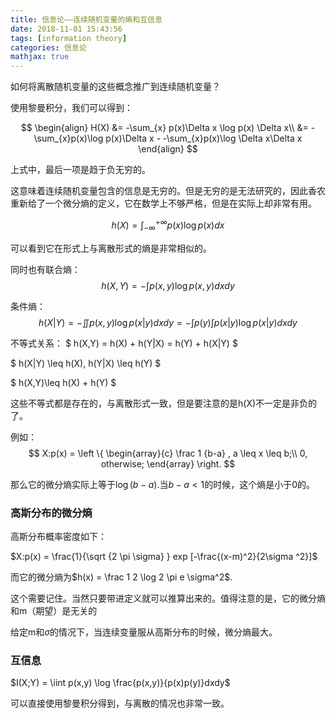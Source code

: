 ```yaml
---
title: 信息论——连续随机变量的熵和互信息
date: 2018-11-01 15:43:56
tags: [information theory]
categories: 信息论
mathjax: true
---
```

如何将离散随机变量的这些概念推广到连续随机变量？
<!--more-->

使用黎曼积分，我们可以得到：

$$
\begin{align}
H(X) &= -\sum_{x} p(x)\Delta x \log p(x) \Delta x\\
&= -\sum_{x}p(x)\log p(x)\Delta x - -\sum_{x}p(x)\log \Delta x\Delta x 
\end{align}
$$

上式中，最后一项是趋于负无穷的。

这意味着连续随机变量包含的信息是无穷的。但是无穷的是无法研究的，因此香农重新给了一个微分熵的定义，它在数学上不够严格，但是在实际上却非常有用。

$$
h(X) = \int _{-\infty }^{+\infty} p(x)\log p(x) dx
$$

可以看到它在形式上与离散形式的熵是非常相似的。

同时也有联合熵：
$$
h(X,Y) = -\int p(x,y)\log p(x,y) dxdy
$$

条件熵：
$$
h(X|Y) = -\iint p(x,y) \log p(x|y) dxdy = -\int p(y) \int p(x|y) \log p(x|y) dx dy
$$

不等式关系：
$
h(X,Y) = h(X) + h(Y|X) = h(Y) + h(X|Y)
$

$
h(X|Y) \leq h(X), h(Y|X) \leq h(Y)
$

$
h(X,Y)\leq h(X) + h(Y)
$

这些不等式都是存在的，与离散形式一致，但是要注意的是h(X)不一定是非负的了。

例如：
$$
X:p(x) = \left \{ \begin{array}{c} 
    \frac 1 {b-a} , a \leq x \leq b;\\
    0, otherwise;
    \end{array}
    \right.
$$

那么它的微分熵实际上等于$\log(b-a)$.当$b-a<1$的时候，这个熵是小于0的。

### 高斯分布的微分熵 ###

高斯分布概率密度如下：

$X:p(x) = \frac{1}{\sqrt {2 \pi \sigma} } exp [-\frac{(x-m)^2}{2\sigma ^2}]$

而它的微分熵为$h(x) = \frac 1 2 \log 2 \pi e \sigma^2$.

这个需要记住。当然只要带进定义就可以推算出来的。值得注意的是，它的微分熵和m（期望）是无关的

给定m和$\sigma$的情况下，当连续变量服从高斯分布的时候，微分熵最大。

### 互信息 ###

$I(X;Y) = \iint p(x,y) \log \frac{p(x,y)}{p(x)p(y)}dxdy$

可以直接使用黎曼积分得到，与离散的情况也非常一致。